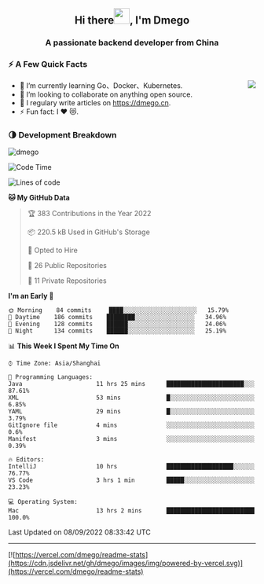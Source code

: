 <h2 align="center">Hi there<img src="https://cdn.jsdelivr.net/gh/dmego/images/img/Hi.gif" height="32" />, I'm Dmego </h2>
<h3 align="center">A passionate backend developer from China</h3>

### ⚡️ A Few Quick Facts

<img align="right" src="https://readme-stats-dmego.vercel.app/api?username=dmego&show_icons=true&icon_color=1573B3&hide_title=true&text_color=718096&bg_color=00000000&hide_border=true"/>

<ul>
    <li> 🌱 I’m currently learning Go、Docker、Kubernetes.</li>
    <li> 👯 I’m looking to collaborate on anything open source.</li>
    <li> 📝 I regulary write articles on <a href="https://dmego.cn">https://dmego.cn</a>.</li>
    <li> ⚡ Fun fact: I ❤️ 😻.</li>
</ul>

### 🌗 Development Breakdown

<img src="https://komarev.com/ghpvc/?username=dmego" alt="dmego" />

<!--START_SECTION:waka-->
![Code Time](http://img.shields.io/badge/Code%20Time-1%2C728%20hrs%2026%20mins-blue)

![Lines of code](https://img.shields.io/badge/From%20Hello%20World%20I%27ve%20Written-237%20Thousand%20lines%20of%20code-blue)

**🐱 My GitHub Data** 

> 🏆 383 Contributions in the Year 2022
 > 
> 📦 220.5 kB Used in GitHub's Storage 
 > 
> 💼 Opted to Hire
 > 
> 📜 26 Public Repositories 
 > 
> 🔑 11 Private Repositories  
 > 
**I'm an Early 🐤** 

```text
🌞 Morning    84 commits     ████░░░░░░░░░░░░░░░░░░░░░   15.79% 
🌆 Daytime    186 commits    ████████░░░░░░░░░░░░░░░░░   34.96% 
🌃 Evening    128 commits    ██████░░░░░░░░░░░░░░░░░░░   24.06% 
🌙 Night      134 commits    ██████░░░░░░░░░░░░░░░░░░░   25.19%

```


📊 **This Week I Spent My Time On** 

```text
⌚︎ Time Zone: Asia/Shanghai

💬 Programming Languages: 
Java                     11 hrs 25 mins      ██████████████████████░░░   87.61% 
XML                      53 mins             █░░░░░░░░░░░░░░░░░░░░░░░░   6.85% 
YAML                     29 mins             █░░░░░░░░░░░░░░░░░░░░░░░░   3.79% 
GitIgnore file           4 mins              ░░░░░░░░░░░░░░░░░░░░░░░░░   0.6% 
Manifest                 3 mins              ░░░░░░░░░░░░░░░░░░░░░░░░░   0.39%

🔥 Editors: 
IntelliJ                 10 hrs              ███████████████████░░░░░░   76.77% 
VS Code                  3 hrs 1 min         █████░░░░░░░░░░░░░░░░░░░░   23.23%

💻 Operating System: 
Mac                      13 hrs 2 mins       █████████████████████████   100.0%

```


 Last Updated on 08/09/2022 08:33:42 UTC
<!--END_SECTION:waka-->

---

[![https://vercel.com/dmego/readme-stats](https://cdn.jsdelivr.net/gh/dmego/images/img/powered-by-vercel.svg)](https://vercel.com/dmego/readme-stats)

